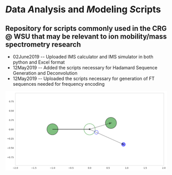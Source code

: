 # *D*ata *A*nalysis and *M*odeling *S*cripts
## Repository for scripts commonly used in the CRG @ WSU that may be relevant to ion mobility/mass spectrometry research

* 02June2019 -- Uploaded IMS calculator and IMS simulator in both python and Excel format
* 12May2019 -- Added the scripts necessary for Hadamard Sequence Generation and Deconvolution
* 12May2019 -- Uploaded the scripts necessary for generation of FT sequences needed for frequency encoding

![](./Ion%20Mobility%20Calculator/Collisions.png)
